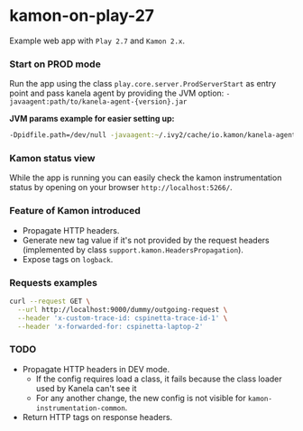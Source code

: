 # kamon-on-play-27
Example web app with `Play 2.7` and `Kamon 2.x`.

### Start on PROD mode
Run the app using the class `play.core.server.ProdServerStart` as entry point and pass kanela agent by providing the JVM option: `-javaagent:path/to/kanela-agent-{version}.jar` 

**JVM params example for easier setting up:**
```bash
-Dpidfile.path=/dev/null -javaagent:~/.ivy2/cache/io.kamon/kanela-agent/jars/kanela-agent-1.0.0-RC2.jar
```

### Kamon status view
While the app is running you can easily check the kamon instrumentation status by opening on your browser `http://localhost:5266/`.

### Feature of Kamon introduced
* Propagate HTTP headers.
* Generate new tag value if it's not provided by the request headers (implemented by class `support.kamon.HeadersPropagation`).
* Expose tags on `logback`.

### Requests examples

```bash
curl --request GET \
  --url http://localhost:9000/dummy/outgoing-request \
  --header 'x-custom-trace-id: cspinetta-trace-id-1' \
  --header 'x-forwarded-for: cspinetta-laptop-2'
```

### TODO
* Propagate HTTP headers in DEV mode.
  * If the config requires load a class, it fails because the class loader used by Kanela can't see it
  * For any another change, the new config is not visible for `kamon-instrumentation-common`.
* Return HTTP tags on response headers.

